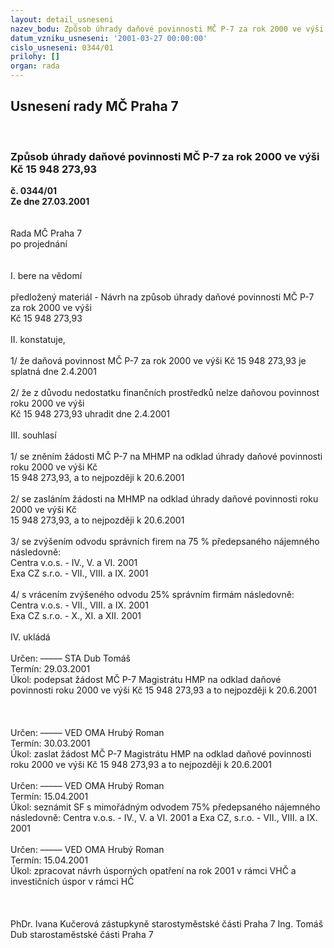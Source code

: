 ```yaml
---
layout: detail_usneseni
nazev_bodu: Způsob úhrady daňové povinnosti MČ P-7 za rok 2000 ve výši Kč 15 948 273,93
datum_vzniku_usneseni: '2001-03-27 00:00:00'
cislo_usneseni: 0344/01
prilohy: []
organ: rada
---
```

<div id="ucUsn_pList" class="usn">
	<span><h2>Usnesení rady MČ Praha 7 </h2>
<br></span><div class="standBody">
<span><h3>Způsob úhrady daňové povinnosti MČ P-7 za rok 2000 ve výši Kč 15 948 273,93</h3></span><div class="center">
		<strong>č. 0344/01</strong><br>
	</div>
<div class="center">
		<strong>Ze dne 27.03.2001</strong><br><br>
	</div>
<br>Rada MČ Praha 7<br>po projednání<br><br><br>I.	bere na vědomí<br><br> předložený materiál - Návrh na způsob úhrady daňové povinnosti MČ P-7 za rok 2000 ve výši <br>Kč 15 948 273,93<br><br>II.	konstatuje,<br><br>1/ že daňová povinnost MČ P-7 za rok 2000  ve výši Kč 15 948 273,93 je splatná dne 2.4.2001<br><br>2/ že z důvodu nedostatku finančních prostředků nelze daňovou povinnost roku 2000 ve výši<br>Kč 15 948 273,93 uhradit dne 2.4.2001<br><br>III.	souhlasí <br><br>1/ se zněním žádosti MČ P-7 na MHMP na odklad úhrady daňové povinnosti roku 2000 ve výši Kč <br>15 948 273,93, a to nejpozději k 20.6.2001<br><br>2/ se zasláním žádosti na MHMP na odklad úhrady daňové povinnosti roku 2000 ve výši Kč <br>15 948 273,93, a to nejpozději k 20.6.2001<br><br>3/ se zvýšením odvodu správních firem na 75 % předepsaného nájemného následovně:<br>    Centra v.o.s.  - IV., V. a VI. 2001<br>    Exa CZ s.r.o. - VII., VIII. a IX. 2001<br><br>4/ s vrácením zvýšeného odvodu 25% správním firmám následovně:<br>    Centra v.o.s. - VII., VIII. a IX. 2001<br>    Exa CZ s.r.o. - X., XI.  a XII. 2001<br><br>IV.	ukládá <br><br> Určen:	–––––	STA Dub Tomáš<br>Termín: 29.03.2001<br>Úkol:	podepsat žádost MČ P-7 Magistrátu HMP na odklad daňové povinnosti roku 2000 ve výši Kč 15 948 273,93 a to nejpozději k 20.6.2001<br> <br><br><br> Určen:	–––––	VED OMA Hrubý Roman<br>Termín: 30.03.2001<br>Úkol:	zaslat žádost  MČ P-7 Magistrátu HMP na odklad daňové povinnosti roku 2000 ve výši Kč 15 948 273,93 a to nejpozději k 20.6.2001<br> <br> Určen:	–––––	VED OMA Hrubý Roman<br>Termín: 15.04.2001<br>Úkol:	seznámit SF s mimořádným odvodem 75% předepsaného nájemného následovně: Centra v.o.s.  - IV., V. a VI. 2001 a Exa CZ, s.r.o. - VII., VIII. a IX. 2001 <br>  <br> Určen:	–––––	VED OMA Hrubý Roman<br>Termín: 15.04.2001<br>Úkol:	zpracovat návrh úsporných opatření na rok 2001 v rámci VHČ a investičních úspor v rámci HČ<br> <br><br> 	<br>PhDr. Ivana Kučerová zástupkyně starostyměstské části Praha 7	Ing. Tomáš Dub starostaměstské části Praha 7<br>	<br><br>
</div>
</div>